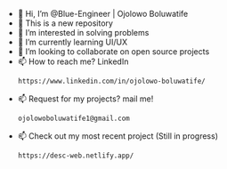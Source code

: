 -  👋 Hi, I’m @Blue-Engineer | Ojolowo Boluwatife
-  👀 This is a new repository
-  👀 I’m interested in solving problems
-  🌱 I’m currently learning UI/UX
-  💞️ I’m looking to collaborate on open source projects
-  📫 How to reach me? LinkedIn
   ```sh
   https://www.linkedin.com/in/ojolowo-boluwatife/
   ```
-  📫 Request for my projects? mail me!
   ```sh
   ojolowoboluwatife1@gmail.com
   ```
-  📫 Check out my most recent project (Still in progress)
   ```sh
   https://desc-web.netlify.app/
   ```
